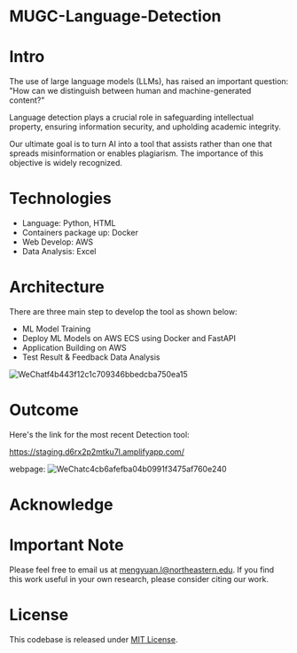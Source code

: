 # MUGC-Language-Detection

# Intro

The use of large language models (LLMs), has raised an important question: "How can we distinguish between human and machine-generated content?"

Language detection plays a crucial role in safeguarding intellectual property, ensuring information security, and upholding academic integrity. 

Our ultimate goal is to turn AI into a tool that assists rather than one that spreads misinformation or enables plagiarism. The importance of this objective is widely recognized.

# Technologies

- Language: Python, HTML
- Containers package up: Docker
- Web Develop: AWS
- Data Analysis: Excel

# Architecture

There are three main step to develop the tool as shown below:

- ML Model Training
- Deploy ML Models on AWS ECS using Docker and FastAPI
- Application Building on AWS 
- Test Result & Feedback Data Analysis


![WeChatf4b443f12c1c709346bbedcba750ea15](https://github.com/user-attachments/assets/a10cfa35-d7a3-4808-94d3-920c445ec2a9)



# Outcome

Here's the link for the most recent Detection tool:

https://staging.d6rx2p2mtku7l.amplifyapp.com/

webpage:
![WeChatc4cb6afefba04b0991f3475af760e240](https://github.com/user-attachments/assets/4dce0f96-bd03-4d78-8f1d-e1bc41e1357c)

# Acknowledge



# Important Note

Please feel free to email us at mengyuan.l@northeastern.edu. If you find this work useful in your own research, please consider citing our work.

# License
This codebase is released under [MIT License](LICENSE).
